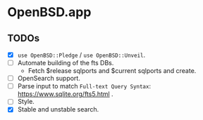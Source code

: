 # OpenBSD.app

## TODOs

- [X] `use OpenBSD::Pledge` / `use OpenBSD::Unveil`.
- [ ] Automate building of the fts DBs.
    - Fetch $release sqlports and $current sqlports and create.
- [ ] OpenSearch support.
- [ ] Parse input to match `Full-text Query Syntax`: https://www.sqlite.org/fts5.html .
- [ ] Style.
- [X] Stable and unstable search.
